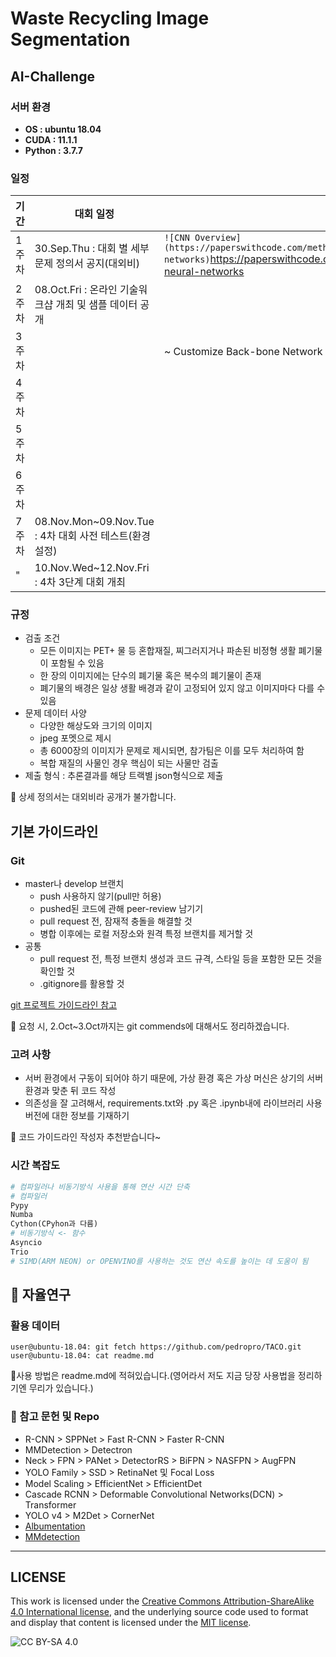 # Waste Recycling Image Segmentation

## AI-Challenge

### 서버 환경

* **OS : ubuntu 18.04**
* **CUDA : 11.1.1**
* **Python : 3.7.7**

### 일정

| 기간  | 대회 일정                                               | 비 고                                                                                                                                                                   |
| ----- | ------------------------------------------------------- | ----------------------------------------------------------------------------------------------------------------------------------------------------------------------- |
| 1주차 | 30.Sep.Thu : 대회 별 세부 문제 정의서 공지(대외비)      | `![CNN Overview](https://paperswithcode.com/methods/category/convolutional-neural-networks)`https://paperswithcode.com/methods/category/convolutional-neural-networks |
| 2주차 | 08.Oct.Fri : 온라인 기술워크샵 개최 및 샘플 데이터 공개 |                                                                                                                                                                         |
| 3주차 |                                                         | ~ Customize Back-bone Network                                                                                                                                           |
| 4주차 |                                                         |                                                                                                                                                                         |
| 5주차 |                                                         |                                                                                                                                                                         |
| 6주차 |                                                         |                                                                                                                                                                         |
| 7주차 | 08.Nov.Mon~09.Nov.Tue : 4차 대회 사전 테스트(환경설정)  |                                                                                                                                                                         |
| "     | 10.Nov.Wed~12.Nov.Fri : 4차 3단계 대회 개최             |                                                                                                                                                                         |

### 규정

* 검출 조건
  * 모든 이미지는 PET+ 물 등 혼합재질, 찌그러지거나 파손된 비정형 생활 폐기물이 포함될 수 있음
  * 한 장의 이미지에는 단수의 폐기물 혹은 복수의 폐기물이 존재
  * 폐기물의 배경은 일상 생활 배경과 같이 고정되어 있지 않고 이미지마다 다를 수 있음
* 문제 데이터 사양
  * 다양한 해상도와 크기의 이미지
  * jpeg 포멧으로 제시
  * 총 6000장의 이미지가 문제로 제시되면, 참가팀은 이를 모두 처리하여 함
  * 복합 재질의 사물인 경우 핵심이 되는 사물만 검출
* 제출 형식 : 추론결과를 해당 트랙별 json형식으로 제출

📝 상세 정의서는 대외비라 공개가 불가합니다.

## 기본 가이드라인

### Git

* master나 develop 브랜치
  * push 사용하지 않기(pull만 허용)
  * pushed된 코드에 관해 peer-review 남기기
  * pull request 전, 잠재적 충돌을 해결할 것
  * 병합 이후에는 로컬 저장소와 원격 특정 브랜치를 제거할 것
* 공통
  * pull request 전, 특정 브랜치 생성과 코드 규격, 스타일 등을 포함한 모든 것을 확인할 것
  * .gitignore를 활용할 것

[git 프로젝트 가이드라인 참고](https://github.com/elsewhencode/project-guidelines)

📝 요청 시, 2.Oct~3.Oct까지는 git commends에 대해서도 정리하겠습니다.

### 고려 사항

* 서버 환경에서 구동이 되어야 하기 때문에, 가상 환경 혹은 가상 머신은 상기의 서버 환경과 맞춘 뒤 코드 작성
* 의존성을 잘 고려해서, requirements.txt와 .py 혹은 .ipynb내에 라이브러리 사용 버전에 대한 정보를 기재하기

📝 코드 가이드라인 작성자 추천받습니다~

### 시간 복잡도

```python
# 컴파일러나 비동기방식 사용을 통해 연산 시간 단축
# 컴파일러
Pypy
Numba
Cython(CPyhon과 다름)
# 비동기방식 <- 함수
Asyncio
Trio
# SIMD(ARM NEON) or OPENVINO를 사용하는 것도 연산 속도를 높이는 데 도움이 됨
```

## 🥼 자율연구

### 활용 데이터

```console
user@ubuntu-18.04: git fetch https://github.com/pedropro/TACO.git
user@ubuntu-18.04: cat readme.md
```

📝사용 방법은 readme.md에 적혀있습니다.(영어라서 저도 지금 당장 사용법을 정리하기엔 무리가 있습니다.)

### 🚅 참고 문헌 및 Repo

* R-CNN > SPPNet > Fast R-CNN > Faster R-CNN
* MMDetection > Detectron
* Neck > FPN > PANet > DetectorRS > BiFPN > NASFPN > AugFPN
* YOLO Family > SSD > RetinaNet 및 Focal Loss
* Model Scaling > EfficientNet > EfficientDet
* Cascade RCNN > Deformable Convolutional Networks(DCN) > Transformer
* YOLO v4 > M2Det > CornerNet
* [Albumentation](https://github.com/albumentations-team/albumentations)
* [MMdetection](https://github.com/open-mmlab/mmdetection)

---

## LICENSE

This work is licensed under the [Creative Commons Attribution-ShareAlike 4.0 International license](https://creativecommons.org/licenses/by-sa/4.0/), and the underlying source code used to format and display that content is licensed under the [MIT license](https://github.com/github/choosealicense.com/blob/gh-pages/LICENSE.md).

![CC BY-SA 4.0](http://i.creativecommons.org/l/by-sa/4.0/88x31.png)

![]()
